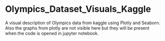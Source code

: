 # Olympics_Dataset_Visuals_Kaggle
A visual description of Olympics data from kaggle using Plotly and Seaborn.  Also the graphs from plotly are not visible here but they will be present when the code is opened in jupyter notebook.
